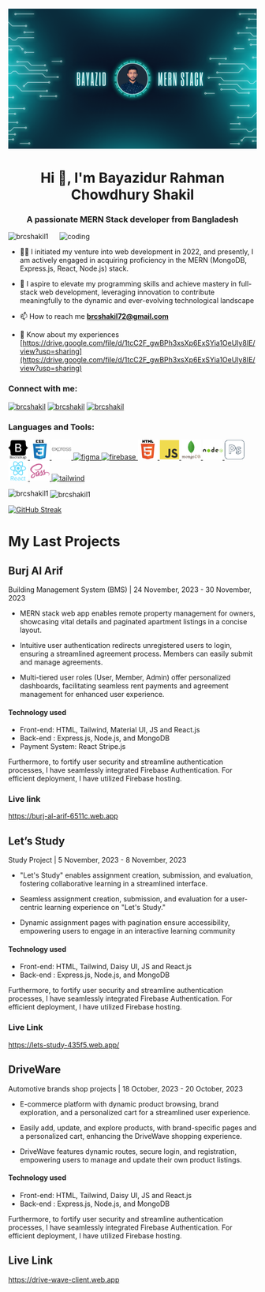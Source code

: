 ![Your Image Alt Text](./githubBanner.png)

<h1 align="center">Hi 👋, I'm Bayazidur Rahman Chowdhury Shakil</h1>
<h3 align="center">A passionate MERN Stack developer from Bangladesh</h3>

<img align="right" alt="coding" width="400" src="https://camo.githubusercontent.com/a4c584bce1c41271485d28f92aaf9f581b3c88b68ca723b6edfd58b4ba988c2b/68747470733a2f2f63646e2e6472696262626c652e636f6d2f75736572732f313138373833362f73637265656e73686f74732f363533393432392f70726f6772616d65722e676966">

<p align="left"> <img src="https://komarev.com/ghpvc/?username=brcshakil1&label=Profile%20views&color=0e75b6&style=flat" alt="brcshakil1" /> </p>

- 👨‍💻 I initiated my venture into web development in 2022, and presently, I am actively engaged in acquiring proficiency in the MERN (MongoDB, Express.js, React, Node.js) stack.

- 🔭 I aspire to elevate my programming skills and achieve mastery in full-stack web development, leveraging innovation to contribute meaningfully to the dynamic and ever-evolving technological landscape

- 📫 How to reach me **brcshakil72@gmail.com**

- 📄 Know about my experiences [https://drive.google.com/file/d/1tcC2F_gwBPh3xsXp6ExSYia1OeUly8IE/view?usp=sharing](https://drive.google.com/file/d/1tcC2F_gwBPh3xsXp6ExSYia1OeUly8IE/view?usp=sharing)

<h3 align="left">Connect with me:</h3>
<p align="left">
<a href="https://twitter.com/brcshakil" target="blank"><img align="center" src="https://raw.githubusercontent.com/rahuldkjain/github-profile-readme-generator/master/src/images/icons/Social/twitter.svg" alt="brcshakil" height="30" width="40" /></a>
<a href="https://linkedin.com/in/brcshakil" target="blank"><img align="center" src="https://raw.githubusercontent.com/rahuldkjain/github-profile-readme-generator/master/src/images/icons/Social/linked-in-alt.svg" alt="brcshakil" height="30" width="40" /></a>
<a href="https://instagram.com/brcshakil" target="blank"><img align="center" src="https://raw.githubusercontent.com/rahuldkjain/github-profile-readme-generator/master/src/images/icons/Social/instagram.svg" alt="brcshakil" height="30" width="40" /></a>
</p>

<h3 align="left">Languages and Tools:</h3>
<p align="left"> <a href="https://getbootstrap.com" target="_blank" rel="noreferrer"> <img src="https://raw.githubusercontent.com/devicons/devicon/master/icons/bootstrap/bootstrap-plain-wordmark.svg" alt="bootstrap" width="40" height="40"/> </a> <a href="https://www.w3schools.com/css/" target="_blank" rel="noreferrer"> <img src="https://raw.githubusercontent.com/devicons/devicon/master/icons/css3/css3-original-wordmark.svg" alt="css3" width="40" height="40"/> </a> <a href="https://expressjs.com" target="_blank" rel="noreferrer"> <img src="https://raw.githubusercontent.com/devicons/devicon/master/icons/express/express-original-wordmark.svg" alt="express" width="40" height="40"/> </a> <a href="https://www.figma.com/" target="_blank" rel="noreferrer"> <img src="https://www.vectorlogo.zone/logos/figma/figma-icon.svg" alt="figma" width="40" height="40"/> </a> <a href="https://firebase.google.com/" target="_blank" rel="noreferrer"> <img src="https://www.vectorlogo.zone/logos/firebase/firebase-icon.svg" alt="firebase" width="40" height="40"/> </a> <a href="https://www.w3.org/html/" target="_blank" rel="noreferrer"> <img src="https://raw.githubusercontent.com/devicons/devicon/master/icons/html5/html5-original-wordmark.svg" alt="html5" width="40" height="40"/> </a> <a href="https://developer.mozilla.org/en-US/docs/Web/JavaScript" target="_blank" rel="noreferrer"> <img src="https://raw.githubusercontent.com/devicons/devicon/master/icons/javascript/javascript-original.svg" alt="javascript" width="40" height="40"/> </a> <a href="https://www.mongodb.com/" target="_blank" rel="noreferrer"> <img src="https://raw.githubusercontent.com/devicons/devicon/master/icons/mongodb/mongodb-original-wordmark.svg" alt="mongodb" width="40" height="40"/> </a> <a href="https://nodejs.org" target="_blank" rel="noreferrer"> <img src="https://raw.githubusercontent.com/devicons/devicon/master/icons/nodejs/nodejs-original-wordmark.svg" alt="nodejs" width="40" height="40"/> </a> <a href="https://www.photoshop.com/en" target="_blank" rel="noreferrer"> <img src="https://raw.githubusercontent.com/devicons/devicon/master/icons/photoshop/photoshop-line.svg" alt="photoshop" width="40" height="40"/> </a> <a href="https://reactjs.org/" target="_blank" rel="noreferrer"> <img src="https://raw.githubusercontent.com/devicons/devicon/master/icons/react/react-original-wordmark.svg" alt="react" width="40" height="40"/> </a> <a href="https://sass-lang.com" target="_blank" rel="noreferrer"> <img src="https://raw.githubusercontent.com/devicons/devicon/master/icons/sass/sass-original.svg" alt="sass" width="40" height="40"/> </a> <a href="https://tailwindcss.com/" target="_blank" rel="noreferrer"> <img src="https://www.vectorlogo.zone/logos/tailwindcss/tailwindcss-icon.svg" alt="tailwind" width="40" height="40"/> </a> </p>

<p><img align="left" src="https://github-readme-stats.vercel.app/api/top-langs?username=brcshakil1&show_icons=true&locale=en&layout=compact" alt="brcshakil1" /></p>

<p>&nbsp;<img align="center" src="https://github-readme-stats.vercel.app/api?username=brcshakil1&show_icons=true&locale=en" alt="brcshakil1" /></p>

[![GitHub Streak](https://github-readme-streak-stats.herokuapp.com?user=brcshakil1&theme=dark)](https://git.io/streak-stats)

<!-- projects -->

# My Last Projects

## Burj Al Arif

<p>Building Management System (BMS) | 24 November, 2023 - 30 November, 2023</p>

- MERN stack web app enables remote property management for owners, showcasing vital
  details and paginated apartment listings in a concise layout.

- Intuitive user authentication redirects unregistered users to login, ensuring a streamlined
  agreement process. Members can easily submit and manage agreements.

- Multi-tiered user roles (User, Member, Admin) offer personalized dashboards, facilitating
  seamless rent payments and agreement management for enhanced user experience.

#### Technology used

- Front-end: HTML, Tailwind, Material UI, JS and React.js
- Back-end : Express.js, Node.js, and MongoDB
- Payment System: React Stripe.js
<p>Furthermore, to fortify user security and streamline authentication processes, I have seamlessly integrated Firebase Authentication. For efficient deployment, I have utilized Firebase hosting.</p>

### Live link

https://burj-al-arif-6511c.web.app

## Let’s Study

<p>Study Project | 5 November, 2023 - 8 November, 2023</p>

- "Let's Study" enables assignment creation, submission, and evaluation, fostering
  collaborative learning in a streamlined interface.

- Seamless assignment creation, submission, and evaluation for a user-centric learning
  experience on "Let's Study."

- Dynamic assignment pages with pagination ensure accessibility, empowering users to
  engage in an interactive learning community

#### Technology used

- Front-end: HTML, Tailwind, Daisy UI, JS and React.js
- Back-end : Express.js, Node.js, and MongoDB
<p>Furthermore, to fortify user security and streamline authentication processes, I have seamlessly integrated Firebase Authentication. For efficient deployment, I have utilized Firebase hosting.</p>

### Live Link

https://lets-study-435f5.web.app/

## DriveWare

<p>Automotive brands shop projects | 18 October, 2023 - 20 October, 2023</p>

- E-commerce platform with dynamic product browsing, brand exploration, and a
  personalized cart for a streamlined user experience.

- Easily add, update, and explore products, with brand-specific pages and a personalized cart,
  enhancing the DriveWave shopping experience.
- DriveWave features dynamic routes, secure login, and registration, empowering users to
  manage and update their own product listings.

#### Technology used

- Front-end: HTML, Tailwind, Daisy UI, JS and React.js
- Back-end : Express.js, Node.js, and MongoDB

<p>Furthermore, to fortify user security and streamline authentication processes, I have seamlessly integrated Firebase Authentication. For efficient deployment, I have utilized Firebase hosting.</p>

## Live Link

https://drive-wave-client.web.app
